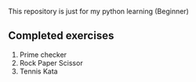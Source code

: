 This repository is just for my python learning (Beginner)

Completed exercises
--
1. Prime checker
2. Rock Paper Scissor
3. Tennis Kata
